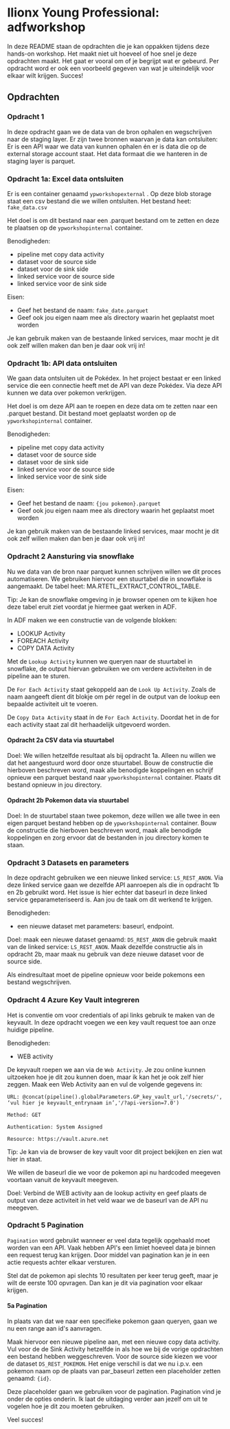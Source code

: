 # Ilionx Young Professional: adfworkshop
In deze README staan de opdrachten die je kan oppakken tijdens deze hands-on workshop. Het maakt niet uit hoeveel of hoe snel je deze opdrachten maakt. Het gaat er vooral om of je begrijpt wat er gebeurd. Per opdracht word er ook een voorbeeld gegeven van wat je uiteindelijk voor elkaar wilt krijgen. Succes!
## Opdrachten

### Opdracht 1
In deze opdracht gaan we de data van de bron ophalen en wegschrijven naar de staging layer. Er zijn twee bronnen waarvan je data kan ontsluiten: Er is een API waar we data van kunnen ophalen én er is data die op de external storage account staat. Het data formaat die we hanteren in de staging layer is parquet.

### Opdracht 1a: Excel data ontsluiten
Er is een container genaamd ```ypworkshopexternal``` . Op deze blob storage staat een csv bestand die we willen ontsluiten. Het bestand heet: ```fake_data.csv``` 

Het doel is om dit bestand naar een .parquet bestand om te zetten en deze te plaatsen op de ```ypworkshopinternal``` container. 

Benodigheden:
- pipeline met copy data activity
- dataset voor de source side
- dataset voor de sink side
- linked service voor de source side
- linked service voor de sink side

Eisen:
- Geef het bestand de naam: ```fake_date.parquet``` 
- Geef ook jou eigen naam mee als directory waarin het geplaatst moet worden

Je kan gebruik maken van de bestaande linked services, maar mocht je dit ook zelf willen maken dan ben je daar ook vrij in!


### Opdracht 1b: API data ontsluiten

We gaan data ontsluiten uit de Pokédex.
In het project bestaat er een linked service die een connectie heeft met de API van deze Pokédex. Via deze API kunnen we data over pokemon verkrijgen. 

Het doel is om deze API aan te roepen en deze data om te zetten naar een .parquet bestand. Dit bestand moet geplaatst worden op de ```ypworkshopinternal``` container. 

Benodigheden:
- pipeline met copy data activity
- dataset voor de source side
- dataset voor de sink side
- linked service voor de source side
- linked service voor de sink side

Eisen:
- Geef het bestand de naam: ```{jou pokemon}.parquet``` 
- Geef ook jou eigen naam mee als directory waarin het geplaatst moet worden

Je kan gebruik maken van de bestaande linked services, maar mocht je dit ook zelf willen maken dan ben je daar ook vrij in!

### Opdracht 2 Aansturing via snowflake
Nu we data van de bron naar parquet kunnen schrijven willen we dit proces automatiseren. We gebruiken hiervoor een stuurtabel die in snowflake is aangemaakt. De tabel heet: MA.RTETL_EXTRACT_CONTROL_TABLE. 

Tip: Je kan de snowflake omgeving in je browser openen om te kijken hoe deze tabel eruit ziet voordat je hiermee gaat werken in ADF.

In ADF maken we een constructie van de volgende blokken:
- LOOKUP Activity
- FOREACH Activity
- COPY DATA Activity

Met de ```Lookup Activity``` kunnen we queryen naar de stuurtabel in snowflake, de output hiervan  gebruiken we om verdere activiteiten in de pipeline aan te sturen.

De ```For Each Activity``` staat gekoppeld aan de ```Look Up Activity```. Zoals de naam aangeeft dient dit blokje om pér regel in de output van de lookup een bepaalde activiteit uit te voeren.

De ```Copy Data Activity``` staat ín de ```For Each Activity```. Doordat het in de for each activity staat zal dit herhaadelijk uitgevoerd worden.

#### Opdracht 2a CSV data via stuurtabel
Doel: We willen hetzelfde resultaat als bij opdracht 1a. Alleen nu willen we dat het aangestuurd word door onze stuurtabel.
Bouw de constructie die hierboven beschreven word, maak alle benodigde koppelingen en schrijf opnieuw een parquet bestand naar ```ypworkshopinternal``` container. Plaats dit bestand opnieuw in jou directory.

#### Opdracht 2b Pokemon data via stuurtabel
Doel: In de stuurtabel staan twee pokemon, deze willen we alle twee in een eigen parquet bestand hebben op de ```ypworkshopinternal``` container. Bouw de constructie die hierboven beschreven word, maak alle benodigde koppelingen en zorg ervoor dat de bestanden in jou directory komen te staan.

### Opdracht 3 Datasets en parameters
In deze opdracht gebruiken we een nieuwe linked service: ```LS_REST_ANON```. Via deze linked service gaan we dezelfde API aanroepen als die in opdracht 1b en 2b gebruikt word. Het issue is hier echter dat baseurl in deze linked service geparameteriseerd is. Aan jou de taak om dit werkend te krijgen.

Benodigheden:
- een nieuwe dataset met parameters: baseurl, endpoint.

Doel: maak een nieuwe dataset genaamd: ```DS_REST_ANON``` die gebruik maakt van de linked service: ```LS_REST_ANON```. Maak dezelfde constructie als in opdracht 2b, maar maak nu gebruik van deze nieuwe dataset voor de source side.

Als eindresultaat moet de pipeline opnieuw voor beide pokemons een bestand wegschrijven.

### Opdracht 4 Azure Key Vault integreren
Het is conventie om voor credentials of api links gebruik te maken van de keyvault. In deze opdracht voegen we een key vault request toe aan onze huidige pipeline.

Benodigheden:
- WEB activity

De keyvault roepen we aan via de ```Web Activity```. Je zou online kunnen uitzoeken hoe je dit zou kunnen doen, maar ik kan het je ook zelf hier zeggen. Maak een Web Activity aan en vul de volgende gegevens in:
```
URL: @concat(pipeline().globalParameters.GP_key_vault_url,'/secrets/', ‘vul hier je keyvault_entrynaam in’,'/?api-version=7.0') 

Method: GET 

Authentication: System Assigned 

Resource: https://vault.azure.net 
```

Tip: Je kan via de browser de key vault voor dit project bekijken en zien wat hier in staat.

We willen de baseurl die we voor de pokemon api nu hardcoded meegeven voortaan vanuit de keyvault meegeven.

Doel: Verbind de WEB activity aan de lookup activity en geef plaats de output van deze activiteit in het veld waar we de baseurl van de API nu meegeven.

### Opdracht 5 Pagination
```Pagination``` word gebruikt wanneer er veel data tegelijk opgehaald moet worden van een API. Vaak hebben API's een limiet hoeveel data je binnen een request terug kan krijgen. Door middel van pagination kan je in een actie requests achter elkaar versturen.

Stel dat de pokemon api slechts 10 resultaten per keer terug geeft, maar je wilt de eerste 100 opvragen. Dan kan je dit via pagination voor elkaar krijgen.

#### 5a Pagination
In plaats van dat we naar een specifieke pokemon gaan queryen, gaan we nu een range aan id's aanvragen.

Maak hiervoor een nieuwe pipeline aan, met een nieuwe copy data activity. Vul voor de de Sink Activity hetzelfde in als hoe we bij de vorige opdrachten een bestand hebben weggeschreven. Voor de source side kiezen we voor de dataset ```DS_REST_POKEMON```. Het enige verschil is dat we nu i.p.v. een pokemon naam op de plaats van par_baseurl zetten een placeholder zetten genaamd: ```{id}```.

Deze placeholder gaan we gebruiken voor de pagination. Pagination vind je onder de opties onderin. Ik laat de uitdaging verder aan jezelf om uit te vogelen hoe je dit zou moeten gebruiken.

Veel succes!



